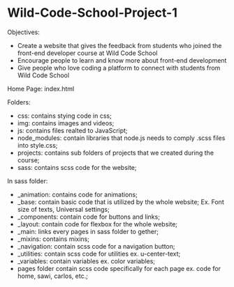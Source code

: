 # Wild-Code-School-Project-1 
Objectives:
- Create a website that gives the feedback from students who joined the front-end developer course
at Wild Code School
- Encourage people to learn and know more about front-end development
- Give people who love coding a platform to connect with students from Wild Code School

Home Page:
index.html

Folders:
- css: contains stying code in css;
- img: contains images and videos;
- js: contains files realted to JavaScript;
- node_modules: contain libraries that node.js needs to comply .scss files into style.css;
- projects: contains sub folders of projects that we created during the course;
- sass: contains scss code for the website;

In sass folder:
- _animation: contains code for animations;
- _base: contain basic code that is utilized by the whole website;
   Ex. Font size of texts, Universal settings; 
- _components: contain code for buttons and links;
- _layout: contain code for flexbox for the whole website;
- _main: links every pages in sass folder to gether;
- _mixins: contains mixins;
- _navigation: contain scss code for a navigation button;
- _utilities: contain scss code for utilities ex. u-center-text;
- _variables: contain variables ex. color variables;
- pages folder contain scss code specifically for each page ex. code for home, sawi, carlos, etc.;
